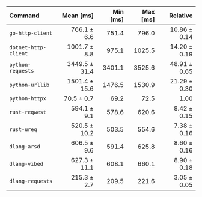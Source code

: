 | Command | Mean [ms] | Min [ms] | Max [ms] | Relative |
|:---|---:|---:|---:|---:|
| `go-http-client` | 766.1 ± 6.6 | 751.4 | 796.0 | 10.86 ± 0.14 |
| `dotnet-http-client` | 1001.7 ± 8.8 | 975.1 | 1025.5 | 14.20 ± 0.19 |
| `python-requests` | 3449.5 ± 31.4 | 3401.1 | 3525.6 | 48.91 ± 0.65 |
| `python-urllib` | 1501.4 ± 15.6 | 1476.5 | 1530.9 | 21.29 ± 0.30 |
| `python-httpx` | 70.5 ± 0.7 | 69.2 | 72.5 | 1.00 |
| `rust-reqwest` | 594.1 ± 9.1 | 578.6 | 620.6 | 8.42 ± 0.15 |
| `rust-ureq` | 520.5 ± 10.2 | 503.5 | 554.6 | 7.38 ± 0.16 |
| `dlang-arsd` | 606.5 ± 9.6 | 591.4 | 625.8 | 8.60 ± 0.16 |
| `dlang-vibed` | 627.3 ± 11.1 | 608.1 | 660.1 | 8.90 ± 0.18 |
| `dlang-requests` | 215.3 ± 2.7 | 209.5 | 221.6 | 3.05 ± 0.05 |
